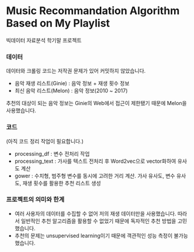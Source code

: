 # Music Recommandation Algorithm Based on My Playlist
빅데이터 자료분석 학기말 프로젝트

### 데이터
데이터와 크롤링 코드는 저작권 문제가 있어 커밋하지 않았습니다.

* 음악 재생 리스트(Ginie) : 음악 정보 + 재생 횟수 정보
* 최신 음악 리스트(Melon) : 음악 정보(2010 ~ 2017)

추천의 대상이 되는 음악 정보는 Ginie의 Web에서 접근이 제한됐기 때문에 Melon을 사용했습니다.

### 코드
(아직 코드 정리 작업이 필요합니다.)
* processing_df   : 변수 전처리 작업
* processing_text : 가사를 텍스트 전처리 후 Word2vec으로 vector화하여 유사도 계산
* gower           : 수치형, 범주형 변수를 동시에 고려한 거리 계산. 가사 유사도, 변수 유사도, 재생 횟수를 활용한 추천 리스트 생성

### 프로젝트의 의미와 한계
* 여러 사용자의 데이터를 수집할 수 없어 저의 재생 데이터만을 사용했습니다. 따라서 일반적인 추천 알고리즘을 활용할 수 없었기 때문에 독자적인 추천 방법을 고민했습니다.
* 추천의 문제는 unsupervised learning이기 때문에 객관적인 성능 측정이 불가능했습니다.

